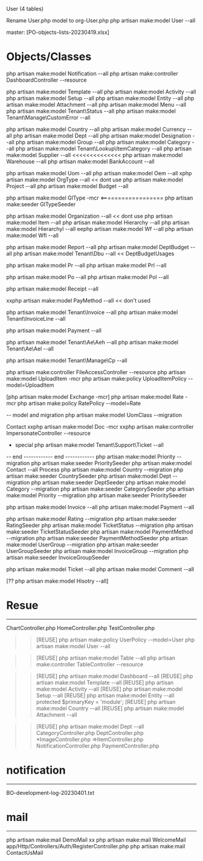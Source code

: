 User (4 tables)

Rename User.php model to org-User.php
php artisan make:model User --all

master: [PO-objects-lists-20230419.xlsx]


# Objects/Classes
php artisan make:model Notification --all
php artisan make:controller DashboardController --resource

php artisan make:model Template --all
php artisan make:model Activity --all
php artisan make:model Setup --all
php artisan make:model Entity --all
php artisan make:model Attachment --all
php artisan make:model Menu --all
php artisan make:model Tenant\Status --all
php artisan make:model Tenant\Manage\CustomError --all

php artisan make:model Country 	--all
php artisan make:model Currency	--all
php artisan make:model Dept --all
php artisan make:model Designation --all
php artisan make:model Group --all
php artisan make:model Category --all
php artisan make:model Tenant\Lookup\ItemCategory --all
php artisan make:model Supplier --all  <<<<<<<<<<<<<<
php artisan make:model Warehouse --all
php artisan make:model BankAccount --all

php artisan make:model Uom --all
php artisan make:model Oem --all
xphp artisan make:model OrgType --all	<< dont use
php artisan make:model Project --all
php artisan make:model Budget --all

php artisan make:model GlType -mcr  <==================
php artisan make:seeder GlTypeSeeder

php artisan make:model Organization --all	<< dont use
php artisan make:model Item --all
php artisan make:model Hierarchy --all
php artisan make:model Hierarchyl --all
eephp artisan make:model Wf --all
php artisan make:model Wfl --all

php artisan make:model Report --all
php artisan make:model DeptBudget --all
php artisan make:model Tenant\Dbu --all		<< DeptBudgetUsages

php artisan make:model Pr --all
php artisan make:model Prl --all

php artisan make:model Po --all
php artisan make:model Pol --all

php artisan make:model Receipt --all

xxphp artisan make:model PayMethod --all	<< don't used


php artisan make:model Tenant\Invoice --all
php artisan make:model Tenant\InvoiceLine --all


php artisan make:model Payment --all

php artisan make:model Tenant\Ae\Aeh --all
php artisan make:model Tenant\Ae\Ael --all

php artisan make:model Tenant\Manage\Cp --all

php artisan make:controller FileAccessController --resource
php artisan make:model UploadItem -mcr
php artisan make:policy UploadItemPolicy --model=UploadItem

[php artisan make:model Exchange -mcr]
php artisan make:model Rate -mcr
php artisan make:policy RatePolicy --model=Rate

-- model and migration
php artisan make:model UomClass --migration

Contact
xxphp artisan make:model Doc -mcr
xxphp artisan make:controller ImpersonateController  --resource


- special
php artisan make:model Tenant\Support\Ticket --all

-- end ------------  end ------------
php artisan make:model Priority --migration	php artisan make:seeder PrioritySeeder
php artisan make:model Contact --all
Process
php artisan make:model Country 	--migration	php artisan make:seeder CountrySeeder
php artisan make:model Dept 	--migration	php artisan make:seeder DeptSeeder
php artisan make:model Category --migration	php artisan make:seeder CategorySeeder
php artisan make:model Priority --migration	php artisan make:seeder PrioritySeeder

php artisan make:model Invoice --all
php artisan make:model Payment --all

php artisan make:model Rating 	--migration	php artisan make:seeder RatingSeeder
php artisan make:model TicketStatus --migration	php artisan make:seeder TicketStatusSeeder
php artisan make:model PaymentMethod --migration	php artisan make:seeder PaymentMethodSeeder
php artisan make:model UserGroup --migration	php artisan make:seeder UserGroupSeeder
php artisan make:model InvoiceGroup --migration	php artisan make:seeder InvoiceGroupSeeder

php artisan make:model Ticket --all
php artisan make:model Comment --all


[?? php artisan make:model Hisotry --all]

# Resue 
---------------------------
ChartController.php
HomeController.php
TestController.php

>>[REUSE] php artisan make:policy UserPolicy --model=User
	  php artisan make:model User --all

>>[REUSE] php artisan make:model Table --all
	php artisan make:controller TableController --resource

>>[REUSE] php artisan make:model Dashboard --all
>>[REUSE] php artisan make:model Template --all
>>[REUSE] php artisan make:model Activity --all
>>[REUSE] php artisan make:model Setup --all
>>[REUSE] php artisan make:model Entity --all		protected $primaryKey = 'module';
>>[REUSE] php artisan make:model Country --all
>>[REUSE] php artisan make:model Attachment --all

>>[REUSE] php artisan make:model Dept --all
	CategoryController.php
	DeptController.php
	*ImageController.php
	=>ItemController.php
	NotificationController.php
	PaymentController.php

# notification
------------------------------
BO-development-log-20230401.txt


# mail
------------------------------
php artisan make:mail DemoMail
xx php artisan make:mail WelcomeMail	app/Http/Controllers/Auth/RegisterController.php
php artisan make:mail ContactUsMail

